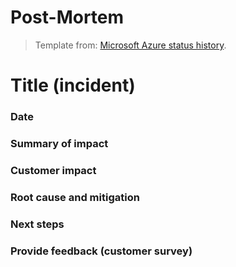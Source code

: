 Post-Mortem
============================================================

> Template from: [Microsoft Azure status history](https://azure.microsoft.com/en-us/status/history/).

# Title (incident)

### Date

### Summary of impact

### Customer impact

### Root cause and mitigation

### Next steps

### Provide feedback (customer survey)